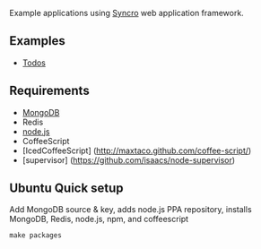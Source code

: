 Example applications using [Syncro](https://github.com/mkopala/syncro) web application framework.

Examples
--------

* [Todos](todos)

Requirements
------------

* [MongoDB](http://docs.mongodb.org/manual/tutorial/install-mongodb-on-ubuntu/)
* Redis
* [node.js](https://github.com/joyent/node/wiki/Installing-Node.js-via-package-manager)
* CoffeeScript
* [IcedCoffeeScript] (http://maxtaco.github.com/coffee-script/)
* [supervisor] (https://github.com/isaacs/node-supervisor)

Ubuntu Quick setup
------------------

Add MongoDB source & key, adds node.js PPA repository, installs MongoDB, Redis, node.js, npm, and coffeescript

    make packages

